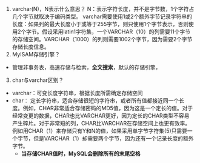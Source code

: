 1. varchar(N)，N表示什么意思？
N：表示字符长度，并不是字节数，1个字符占几个字节就取决于编码类型。
varchar需要使用1或2个额外字节记录字符串的长度：如果列的最大长度小于或等于255字节，则只使用1个字节表示，否则使用2个字节。假设采用latin1字符集，一个VARCHAR（10）的列需要11个字节的存储空间。VARCHAR（1000）的列则需要1002个字节，因为需要2个字节存储长度信息。
2. MyISAM存储引擎？
- 管理非事务表，高速存储与检索，**全文搜索**，默认的存储引擎，
3. char与varchar区别？
- varchar：可变长度字符串，根据长度所需确定存储空间
- char： 定长字符串，适合存储很短的字符串，或者所有值都接近同一个长度。例如，CHAR非常适合存储密码的MD5值，因为这是一个定长的值。对于经常变更的数据，CHAR也比VARCHAR更好，因为定长的CHAR类型不容易产生碎片。对于非常短的列，CHAR比VARCHAR在存储空间上也更有效率。例如用CHAR（1）来存储只有Y和N的值，如果采用单字节字符集(5)只需要一个字节，但是VARCHAR（1）却需要两个字节，因为还有一个记录长度的额外字节。
  - **当存储CHAR值时，MySQL会删除所有的末尾空格**
